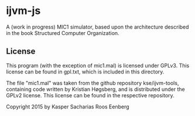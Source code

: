 # ijvm-js

A (work in progress) MIC1 simulator, based upon the architecture described in
the book Structured Computer Organization.

## License

This program (with the exception of mic1.mal) is licensed under GPLv3. This
license can be found in gpl.txt, which is included in this directory.

The file "mic1.mal" was taken from the github repository kse/ijvm-tools,
containing code written by Kristian Høgsberg, and is distributed under the
GPLv2 license. This license can be found in the respective repository.

Copyright 2015 by Kasper Sacharias Roos Eenberg
